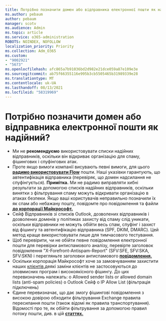 ```yaml
---
title: Потрібно позначити домен або відправника електронної пошти як надійний?
ms.author: pebaum
author: pebaum
manager: scotv
ms.audience: Admin
ms.topic: article
ms.service: o365-administration
ROBOTS: NOINDEX, NOFOLLOW
localization_priority: Priority
ms.collection: Adm_O365
ms.custom:
- "9002921"
- "5673"
ms.openlocfilehash: afc865a7b91036bd2d982e21dce059a87e109e3e
ms.sourcegitcommit: ab75f66355116e995b3cb5505465b31989339e28
ms.translationtype: MT
ms.contentlocale: uk-UA
ms.lasthandoff: 08/13/2021
ms.locfileid: "58319969"
---
```

# <a name="need-to-mark-a-domain-or-email-sender-safe"></a>Потрібно позначити домен або відправника електронної пошти як надійний?

- Ми не **рекомендуємо** використовувати списки надійних відправників, оскільки він відкриває організацію для спаму, фішингових і спуфінгових атак.
- Проте якщо вимоги компанії висувають певні вимоги, для цього **[радимо використовувати Flow](https://docs.microsoft.com/microsoft-365/security/office-365-security/create-safe-sender-lists-in-office-365?view=o365-worldwide#recommended-use-mail-flow-rules)** пошти.  Наші указівки гарантують, що автентифікація відправника (перевіряє, що домен надсилання не спуфінгується). 
    **Примітка.** Ми не радимо виправляти хибні результати за допомогою списків надійних відправників, оскільки винятки з фільтрування спаму можуть відкривати організацію в атаках безпеки. Якщо ваші користувачів неправильно позначили їх як спам або небажану пошту, повідомте про повідомлення та файли **[до корпорації Майкрософт.](https://protection.office.com/reportsubmission)**
- Сейф Відправників зі списків Outlook, дозволених відправників і дозволених  доменів у політиках захисту від спаму слід уникати, оскільки відправники не можуть обійти весь спам, спуфінг і захист від фішингу та автентифікацію відправника (SPF, DKIM, DMARC). Цей метод краще використовувати лише для тимчасового тестування.
- Щоб перевірити, чи не обійти певне повідомлення електронної пошти для перевірки антиспамового аналізу, перевірте заголовок повідомлення "X-Forefront-Antispam-Report" (SFV:SFE, SFV:SKA, SFV:SKN) і перегляньте заголовки антиспамового **[повідомлення.](https://docs.microsoft.com/microsoft-365/security/office-365-security/anti-spam-message-headers)**
- Оскільки корпорація Майкрософт хоче за замовчуванням захистити наших [клієнтів,](https://docs.microsoft.com/microsoft-365/security/office-365-security/secure-by-default#exceptions)деякі заміни клієнтів не застосовуються до зловмисних програм і високоякісного фішингу. До цих перевизначень належать: o Allowed sender lists or allowed domain lists (anti-spam policies) o Outlook Сейф o IP Allow List (фільтрація підключень) 
- Єдине перевизначає, що дає змогу фішингові повідомлення з високою довірою обходити фільтрування Exchange правила пересилання пошти (також відомі як правила транспортування). Відомості про те, як обійти фільтрування за допомогою правил потоку пошти, див. в цій **[статтях.](https://docs.microsoft.com/microsoft-365/security/office-365-security/use-mail-flow-rules-to-set-the-spam-confidence-level-scl-in-messages)**